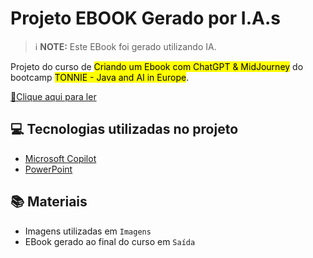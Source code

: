 # Projeto EBOOK Gerado por I.A.s

> ℹ️ **NOTE:** Este EBook foi gerado utilizando IA.

Projeto do curso de <mark>Criando um Ebook com ChatGPT & MidJourney</mark> do bootcamp <mark>TONNIE - Java and AI in Europe</mark>.

<a href="[Saída/Java of Exile - O Código Profano e a Forja do Caos.pdf](https://github.com/carlosrobertomoraiscunha/ebook-dio-ia/blob/main/Sa%C3%ADda/Java%20of%20Exile%20-%20O%20C%C3%B3digo%20Profano%20e%20a%20Forja%20do%20Caos.pdf)" title="View PDF now"> 📕Clique aqui para ler</a>

## 💻 Tecnologias utilizadas no projeto

- [Microsoft Copilot](https://copilot.microsoft.com) 
- [PowerPoint](https://www.microsoft.com/en/microsoft-365/powerpoint)

## 📚 Materiais

- Imagens utilizadas em `Imagens`
- EBook gerado ao final do curso em `Saída`
